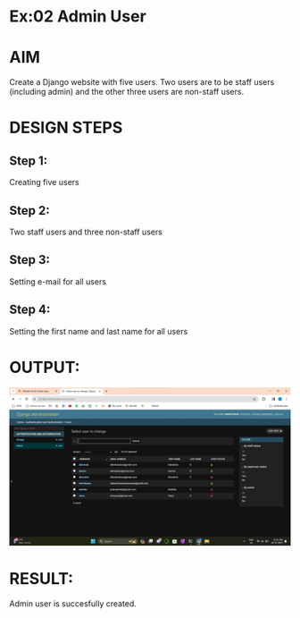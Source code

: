 # Ex:02 Admin User 

# AIM

Create a Django website with five users. Two users are to be staff users (including admin) and the other three users are non-staff users.

# DESIGN STEPS
## Step 1:

Creating five users

## Step 2:

Two staff users and three non-staff users

## Step 3:

Setting e-mail for all users

## Step 4:

Setting the first name and last name for all users

# OUTPUT:

![Alt text](<EX-2,3 OUTPUT.jpg>)

# RESULT:

Admin user is succesfully created.
